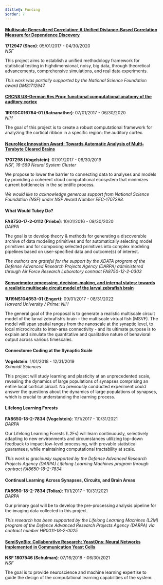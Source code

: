```yaml
---
$title@: Funding
$order: 7
---
```


#### [Multiscale Generalized Correlation: A Unified Distance-Based Correlation Measure for Dependence Discovery](http://grantome.com/grant/NSF/DMS-1921310)
**1712947 (Shen)**: 05/01/2017 - 04/30/2020  
*NSF*

This project aims to establish a unified methodology framework for statistical testing in highdimensional, noisy, big data, through theoretical advancements, comprehensive simulations, and real
data experiments.  

*This work was partially supported by the National Science Foundation award DMS1712947.*


#### [CRCNS US-German Res Prop: functional computational anatomy of the auditory cortex](http://grantome.com/grant/NIH/R01-DC016784-02)
**1R01DC016784-01 (Ratnanather)**: 07/01/2017 - 06/30/2020  
*NIH*

The goal of this project is to create a robust computational framework for analyzing the cortical ribbon
in a specific region: the auditory cortex.


#### [NeuroNex Innovation Award: Towards Automatic Analysis of Multi-Terabyte Cleared Brains](https://www.nsf.gov/awardsearch/showAward?AWD_ID=1707298)
**1707298 (Vogelstein)**: 07/01/2017 - 06/30/2019  
*NSF, 16-569 Neural System Cluster*

We propose to lower the barrier to connecting data to analyses and models by providing a coherent
cloud computational ecosystem that minimizes current bottlenecks in the scientific process.

*We would like to acknowledge generous support from National Science
Foundation (NSF) under NSF Award Number EEC-1707298.*

#### What Would Tukey Do?
**FA8750-17-2-0112 (Priebe)**: 10/01/2016 - 09/30/2020  
*DARPA*

The goal is to develop theory & methods for generating a discoverable archive of data modeling
primitives and for automatically selecting model primitives and for composing selected primitives into
complex modeling pipelines based on user-specified data and outcome(s) of interest.

*The authors are grateful for the support by the XDATA program of the Defense Advanced Research Projects Agency (DARPA) administered through Air Force Research Laboratory contract FA8750-12-2-0303*

#### [Sensorimotor processing, decision-making, and internal states: towards a realistic multiscale circuit model of the larval zebrafish brain](http://grantome.com/grant/NIH/U19-NS104653-02)
**1U19NS104653-01 (Engert)**: 09/01/2017 - 08/31/2022  
*Harvard University / Prime: NIH*

The general goal of the proposal is to generate a realistic multiscale circuit model of the larval
zebrafish’s brain – the multiscale virtual fish (MSVF). The model will span spatial ranges from the
nanoscale at the synaptic level, to local microcircuits to inter-area connectivity - and its ultimate
purpose is to explain and simulate the quantitative and qualitative nature of behavioral output across
various timescales.

#### Connectome Coding at the Synaptic Scale
**Vogelstein**: 1/01/2018 - 12/31/2019  
*Schmidt Sciences*

This project will study learning and plasticity at an unprecedented scale, revealing the dynamics of
large populations of synapses comprising an entire local cortical circuit. No previously conducted
experiment could answer the questions about the dynamics of large populations of synapses, which
is crucial to understanding the learning process.

#### Lifelong Learning Forests
**FA8650-18-2-7834 (Vogelstein)**: 11/1/2017 - 10/31/2021  
*DARPA*

Our Lifelong Learning Forests (L2Fs) will learn continuously, selectively adapting to new
environments and circumstances utilizing top-down feedback to impact low-level processing, with
provable statistical guarantees, while maintaining computational tractability at scale. 

*This work is graciously supported by the Defense Advanced Research Projects Agency (DARPA) Lifelong Learning Machines program through contract FA8650-18-2-7834.*

#### Continual Learning Across Synapses, Circuits, and Brain Areas 
**FA8650-18-2-7834 (Tolias)**: 11/1/2017 - 10/31/2021  
*DARPA*

Our primary goal will be to develop the pre-processing analysis pipeline for the imaging data collected
in this project.

*This research has been supported by the Lifelong Learning Machines (L2M) program of the Defence Advanced Research Projects Agency (DARPA) via contract number HR0011-18-2-0025*

#### [SemiSynBio: Collaborative Research: YeastOns: Neural Networks Implemented in Communication Yeast Cells](http://grantome.com/grant/NSF/MCB-1807546)
**NSF 1807546 (Schulman)**: 07/16/2018 - 06/30/2021  
*NSF*

The goal is to provide neuroscience and machine learning expertise to guide the design of the computational
learning capabilities of the system.